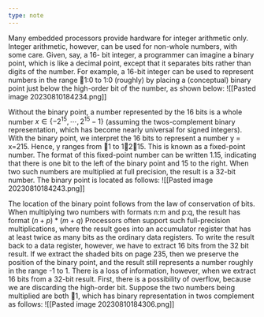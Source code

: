 ```yaml
---
type: note
---
```

Many embedded processors provide hardware for integer arithmetic only. Integer arithmetic,
however, can be used for non-whole numbers, with some care. Given, say, a 16-
bit integer, a programmer can imagine a binary point, which is like a decimal point,
except that it separates bits rather than digits of the number. For example, a 16-bit integer
can be used to represent numbers in the range 􀀀1:0 to 1:0 (roughly) by placing a
(conceptual) binary point just below the high-order bit of the number, as shown below:
![[Pasted image 20230810184234.png]]

Without the binary point, a number represented by the 16 bits is a whole number $x \in \{-2^{15}, \cdots , 2^{15} - 1\}$  (assuming the twos-complement binary representation, which has
become nearly universal for signed integers). With the binary point, we interpret the
16 bits to represent a number y = x=215. Hence, y ranges from 􀀀1 to 1􀀀2􀀀15. This is
known as a fixed-point number. The format of this fixed-point number can be written
1.15, indicating that there is one bit to the left of the binary point and 15 to the right.
When two such numbers are multiplied at full precision, the result is a 32-bit number.
The binary point is located as follows:
![[Pasted image 20230810184243.png]]


The location of the binary point follows from the law of conservation of bits. When
multiplying two numbers with formats n:m and p:q, the result has format $(n+p)*(m+
q)$ Processors often support such full-precision multiplications, where the result goes
into an accumulator register that has at least twice as many bits as the ordinary data
registers. To write the result back to a data register, however, we have to extract 16
bits from the 32 bit result. If we extract the shaded bits on page 235, then we preserve
the position of the binary point, and the result still represents a number roughly in the
range -1 to 1.
There is a loss of information, however, when we extract 16 bits from a 32-bit result.
First, there is a possibility of overflow, because we are discarding the high-order bit.
Suppose the two numbers being multiplied are both 􀀀1, which has binary representation
in twos complement as follows:
![[Pasted image 20230810184306.png]]